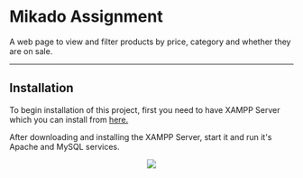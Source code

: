 # Mikado Assignment

A web page to view and filter products by price, category and whether they are on sale.

<hr />

## Installation

To begin installation of this project, first you need to have XAMPP Server which you can install from <a href="https://sourceforge.net/projects/xampp/files/XAMPP%20Windows/8.2.12/xampp-windows-x64-8.2.12-0-VS16-installer.exe/download">here.</a> <br />

After downloading and installing the XAMPP Server, start it and run it's Apache and MySQL services.

<center>
  <img src="images/XAMPP Screenshot.jpg" />
</center>
